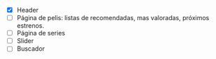 - [x] Header
- [ ] Página de pelis: listas de recomendadas, mas valoradas, próximos estrenos.
- [ ] Página de series 
- [ ] Slider
- [ ] Buscador
